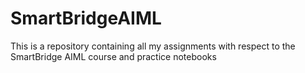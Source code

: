 # SmartBridgeAIML
This is a repository containing all my assignments with respect to the SmartBridge AIML course and practice notebooks
